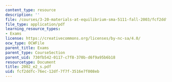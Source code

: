 ```yaml
---
content_type: resource
description: ''
file: /courses/3-20-materials-at-equilibrium-sma-5111-fall-2003/fcf2ddfc76ec12df7f7f3516e7f008eb_2002_e2_s.pdf
file_type: application/pdf
learning_resource_types:
- Exams
license: https://creativecommons.org/licenses/by-nc-sa/4.0/
ocw_type: OCWFile
parent_title: Exams
parent_type: CourseSection
parent_uid: 730fb542-0117-c7f8-370b-d6f9a95b6b18
resourcetype: Document
title: 2002_e2_s.pdf
uid: fcf2ddfc-76ec-12df-7f7f-3516e7f008eb
---
```

